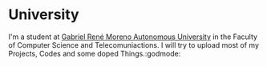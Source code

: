 # University

I'm a student at [Gabriel René Moreno Autonomous University](http://uagrm.edu.bo/) in the Faculty of Computer Science and Telecomuniactions. I will try to upload most of my Projects, Codes and some doped Things.:godmode:
